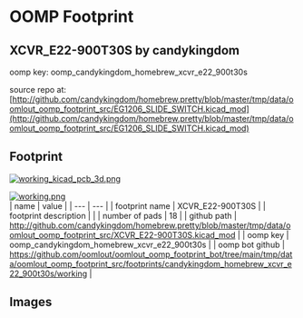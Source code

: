 # OOMP Footprint  
## XCVR_E22-900T30S  by candykingdom  
  
oomp key: oomp_candykingdom_homebrew_xcvr_e22_900t30s  
  
source repo at: [http://github.com/candykingdom/homebrew.pretty/blob/master/tmp/data/oomlout_oomp_footprint_src/‎EG1206‎_SLIDE_SWITCH.kicad_mod](http://github.com/candykingdom/homebrew.pretty/blob/master/tmp/data/oomlout_oomp_footprint_src/‎EG1206‎_SLIDE_SWITCH.kicad_mod)  
## Footprint  
  
[![working_kicad_pcb_3d.png](working_kicad_pcb_3d_600.png)](working_kicad_pcb_3d.png)  
  
[![working.png](working_600.png)](working.png)  
| name | value | 
| --- | --- | 
| footprint name | XCVR_E22-900T30S | 
| footprint description |  | 
| number of pads | 18 | 
| github path | http://github.com/candykingdom/homebrew.pretty/blob/master/tmp/data/oomlout_oomp_footprint_src/XCVR_E22-900T30S.kicad_mod | 
| oomp key | oomp_candykingdom_homebrew_xcvr_e22_900t30s | 
| oomp bot github | https://github.com/oomlout/oomlout_oomp_footprint_bot/tree/main/tmp/data/oomlout_oomp_footprint_src/footprints/candykingdom_homebrew_xcvr_e22_900t30s/working | 
## Images  
